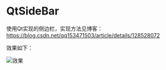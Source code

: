 # QtSideBar

使用Qt实现的侧边栏，实现方法见博客：https://blog.csdn.net/qq153471503/article/details/128528072

效果如下：

![效果](1.gif)
